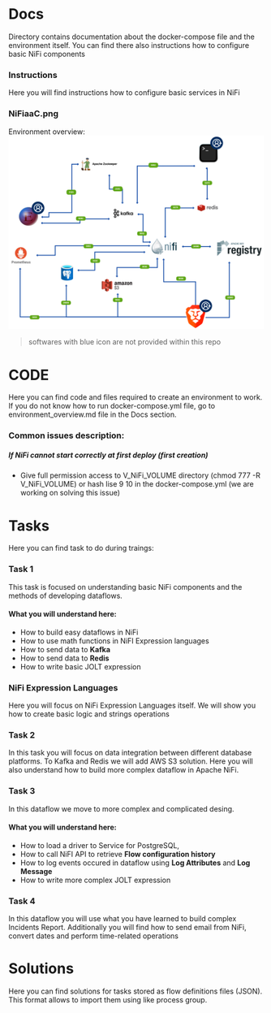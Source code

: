 # Docs

Directory contains documentation about the docker-compose file and the environment itself. You can find there also instructions how to configure basic NiFi components

### Instructions

Here you will find instructions how to configure basic services in NiFi

### NiFiaaC.png

Environment overview:  
![NiFiaaC-Srodowisko.drawio.png](./Docs/NiFiaaC.png)
> softwares with blue icon are not provided within this repo
# CODE

Here you can find code and files required to create an environment to work. If you do not know how to run docker-compose.yml file, go to environment_overview.md file in the Docs section.

### Common issues description:

##### If NiFi cannot start correctly at first deploy (first creation)

- Give full permission access to V_NiFi_VOLUME directory (chmod 777 -R V_NiFi_VOLUME) or hash lise 9 10 in the docker-compose.yml (we are working on solving this issue)

# Tasks

Here you can find task to do during traings:

### Task 1

This task is focused on understanding basic NiFi components and the methods of developing dataflows.

#### What you will understand here:

- How to build easy dataflows in NiFi
- How to use math functions in NiFI Expression languages
- How to send data to **Kafka**
- How to send data to **Redis**
- How to write basic JOLT expression

### NiFi Expression Languages

Here you will focus on NiFi Expression Languages itself. We will show you how to create basic logic and strings operations

### Task 2

In this task you will focus on data integration between different database platforms. To Kafka and Redis we will add AWS S3 solution. Here you will also understand how to build more complex dataflow in Apache NiFi.

### Task 3

In this dataflow we move to more complex and complicated desing.

#### What you will understand here:

- How to load a driver to Service for PostgreSQL,
- How to call NiFI API to retrieve **Flow configuration history**
- How to log events occured in dataflow using **Log Attributes** and **Log Message**
- How to write more complex JOLT expression

### Task 4

In this dataflow you will use what you have learned to build complex Incidents Report. Additionally you will find how to send email from NiFi, convert dates and perform time-related operations

# Solutions

Here you can find solutions for tasks stored as flow definitions files (JSON). This format allows to import them using like process group.
